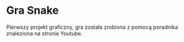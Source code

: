 # Gra Snake #

Pierwszy projekt graficzny, gra została zrobiona z pomocą poradnika znaleziona na stronie Youtube.
